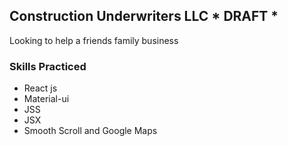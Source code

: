 ## Construction Underwriters LLC  * DRAFT *
Looking to help a friends family business

### Skills Practiced
- React js
- Material-ui
- JSS
- JSX
- Smooth Scroll and Google Maps